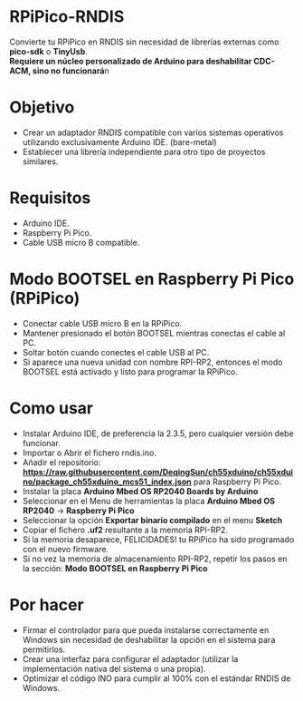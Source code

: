 # RPiPico-RNDIS
Convierte tu RPiPico en RNDIS sin necesidad de librerías externas como <b>pico-sdk</b> o <b>TinyUsb</b>.<br>
<b>Requiere un núcleo personalizado de Arduino para deshabilitar CDC-ACM, sino no funcionará</b>n

# Objetivo
- Crear un adaptador RNDIS compatible con varios sistemas operativos utilizando exclusivamente Arduino IDE. (bare-metal)
- Establecer una librería independiente para otro tipo de proyectos similares.
  
# Requisitos
- Arduino IDE.
- Raspberry Pi Pico.
- Cable USB micro B compatible.

# Modo BOOTSEL en Raspberry Pi Pico (RPiPico)
- Conectar cable USB micro B en la RPiPico.
- Mantener presionado el botón BOOTSEL mientras conectas el cable al PC.
- Soltar botón cuando conectes el cable USB al PC.
- Si aparece una nueva unidad con nombre RPI-RP2, entonces el modo BOOTSEL está activado y listo para programar la RPiPico.

# Como usar
- Instalar Arduino IDE, de preferencia la 2.3.5, pero cualquier versión debe funcionar.
- Importar o Abrir el fichero rndis.ino.
- Añadir el repositorio: <b>https://raw.githubusercontent.com/DeqingSun/ch55xduino/ch55xduino/package_ch55xduino_mcs51_index.json</b> para Raspberry Pi Pico.
- Instalar la placa <b>Arduino Mbed OS RP2040 Boards by Arduino</b>
- Seleccionar en el Menu de herramientas la placa <b>Arduino Mbed OS RP2040</b> -> <b>Raspberry Pi Pico</b>
- Seleccionar la opción <b>Exportar binario compilado</b> en el menu <b>Sketch</b>
- Copiar el fichero <b>.uf2</b> resultante a la memoria RPI-RP2.
- Si la memoria desaparece, FELICIDADES! tu RPiPico ha sido programado con el nuevo firmware.
- Si no vez la memoria de almacenamiento RPI-RP2, repetir los pasos en la sección: <b>Modo BOOTSEL en Raspberry Pi Pico</b>

# Por hacer
- Firmar el controlador para que pueda instalarse correctamente en Windows sin necesidad de deshabilitar la opción en el sistema para permitirlos.
- Crear una interfaz para configurar el adaptador (utilizar la implementación nativa del sistema o una propia).
- Optimizar el código INO para cumplir al 100% con el estándar RNDIS de Windows.

  

